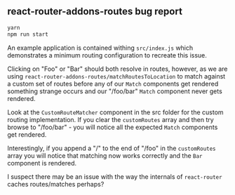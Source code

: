 ## react-router-addons-routes bug report

```bash
yarn
npm run start
```

An example application is contained withing `src/index.js` which demonstrates a minimum routing configuration to recreate this issue.

Clicking on "Foo" or "Bar" should both resolve in routes, however, as we are using `react-router-addons-routes/matchRoutesToLocation` to match against a custom set of routes before any of our `Match` components get rendered something strange occurs and our "/foo/bar" `Match` component never gets rendered.

Look at the `CustomRouteMatcher` component in the src folder for the custom routing implementation. If you clear the `customRoutes` array and then try browse to "/foo/bar" - you will notice all the expected `Match` components get rendered.

Interestingly, if you append a "/" to the end of "/foo" in the `customRoutes` array you will notice that matching now works correctly and the `Bar` component is rendered.

I suspect there may be an issue with the way the internals of `react-router` caches routes/matches perhaps?
